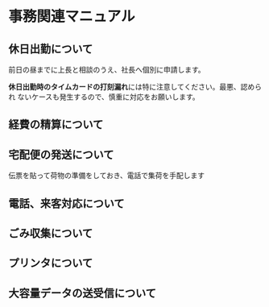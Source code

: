 # 事務関連マニュアル
## 休日出勤について
前日の昼までに上長と相談のうえ、社長へ個別に申請します。

**休日出勤時のタイムカードの打刻漏れ**には特に注意してください。最悪、認められ
ないケースも発生するので、慎重に対応をお願いします。

## 経費の精算について
## 宅配便の発送について
伝票を貼って荷物の準備をしておき、電話で集荷を手配します
## 電話、来客対応について
## ごみ収集について
## プリンタについて
## 大容量データの送受信について